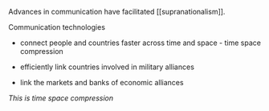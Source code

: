 
Advances in communication have facilitated [[supranationalism]].
  
Communication technologies
- connect people and countries faster across time and space - time space compression
    
- efficiently link countries involved in military alliances
    
- link the markets and banks of economic alliances
    

_This is time space compression_
